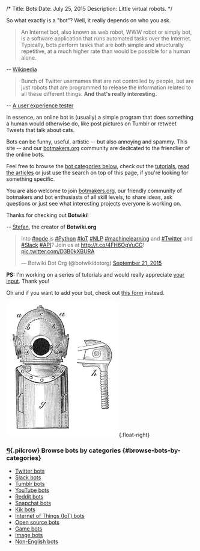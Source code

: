/*
Title: Bots
Date: July 25, 2015
Description: Little virtual robots.
*/

So what exactly is a "bot"? Well, it really depends on who you ask.

> An Internet bot, also known as web robot, WWW robot or simply bot, is a software application that runs automated tasks over the Internet. Typically, bots perform tasks that are both simple and structurally repetitive, at a much higher rate than would be possible for a human alone.

-- [Wikipedia](https://en.wikipedia.org/wiki/Internet_bot)

> Bunch of Twitter usernames that are not controlled by people, but are just robots that are programmed to release the information related to all these different things. **And that's really interesting.**

-- [A user experience tester](http://peek.usertesting.com/result/20922996954524)

In essence, an online bot is (usually) a simple program that does something a human would otherwise do, like post pictures on Tumblr or retweet Tweets that talk about cats.

Bots can be funny, useful, artistic -- but also annoying and spammy. This site -- and our [botmakers.org](https://botmakers.org/) community are dedicated to the friendlier of the online bots.

Feel free to browse the [bot categories below](#browse-bots-by-categories), check out the [tutorials](/tutorials/), [read the articles](/articles/) or just use the search on top of this page, if you're looking for something specific.

You are also welcome to join [botmakers.org](https://botmakers.org/), our friendly community of botmakers and bot enthusiasts of all skill levels, to share ideas, ask questions or just see what interesting projects everyone is working on.

Thanks for checking out **Botwiki**!

-- [Stefan](https://twitter.com/fourtonfish), the creator of **Botwiki.org**

<blockquote class="twitter-tweet" data-cards="hidden" lang="en"><p lang="en" dir="ltr">Into <a href="https://twitter.com/hashtag/node?src=hash">#node</a>.js <a href="https://twitter.com/hashtag/Python?src=hash">#Python</a> <a href="https://twitter.com/hashtag/IoT?src=hash">#IoT</a> <a href="https://twitter.com/hashtag/NLP?src=hash">#NLP</a> <a href="https://twitter.com/hashtag/machinelearning?src=hash">#machinelearning</a> and <a href="https://twitter.com/hashtag/Twitter?src=hash">#Twitter</a> and <a href="https://twitter.com/hashtag/Slack?src=hash">#Slack</a> <a href="https://twitter.com/hashtag/API?src=hash">#API</a>? Join us at <a href="http://t.co/4FH6OgVuCG">http://t.co/4FH6OgVuCG</a>! <a href="http://t.co/D3B0kXBURA">pic.twitter.com/D3B0kXBURA</a></p>&mdash; Botwiki Dot Org (@botwikidotorg) <a href="https://twitter.com/botwikidotorg/status/645962600363241472">September 21, 2015</a></blockquote>  

<script async src="//platform.twitter.com/widgets.js" charset="utf-8"></script>


**PS:** I'm working on a series of tutorials and would really appreciate [your input](https://botwiki.org/survey/botmaking-01). Thank you!

Oh and if you want to add your bot, check out [this form](https://botwiki.org/submit-your-bot) instead.

![Diving gear -- kind of looks like an old school robot](/content/images/illustrations/diving-gear.jpg){.float-right}

### [¶](#browse-bots-by-categories){.pilcrow} Browse bots by categories {#browse-bots-by-categories}

- [Twitter bots](/bots/twitterbots)
- [Slack bots](/bots/slackbots)
- [Tumblr bots](/bots/tumblr-bots)
- [YouTube bots](/bots/youtube-bots)
- [Reddit bots](/bots/redditbots)
- [Snapchat bots](/tag/snapchatbot)
- [Kik bots](/tag/kikbot)
- [Internet of Things (IoT) bots](/bots/iot)
- [Open source bots](/tag/opensource)
- [Game bots](/tag/game)
- [Image bots](/tag/images)
- [Non-English bots](/tag/non-english)

